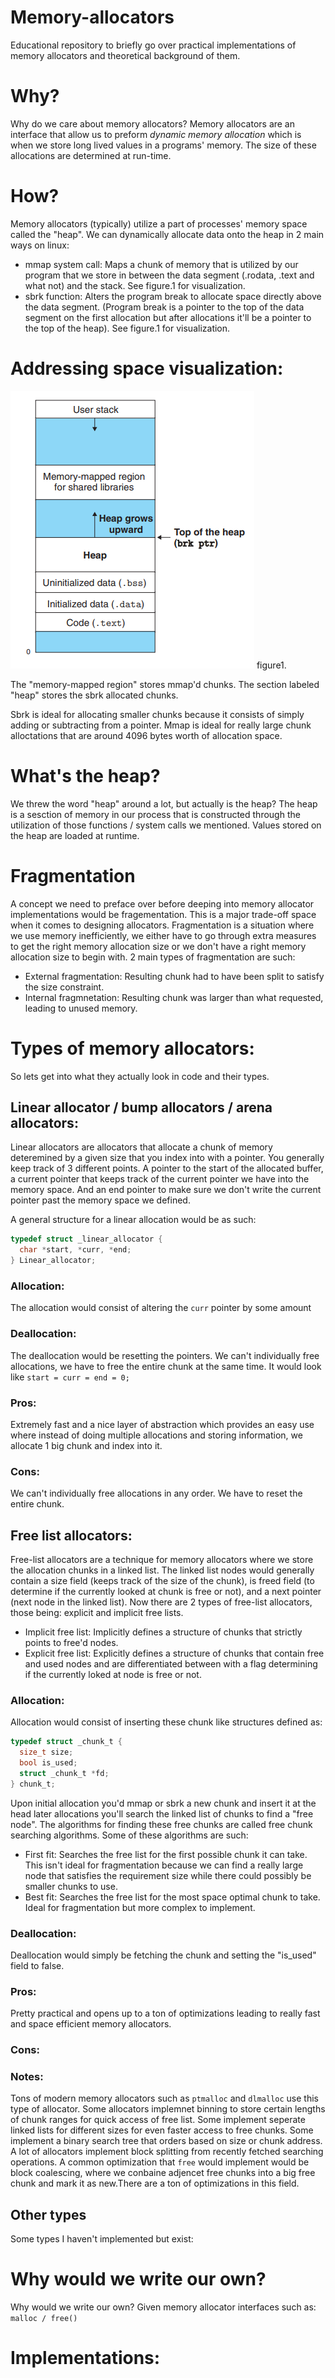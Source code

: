 # Memory-allocators
Educational repository to briefly go over practical implementations of memory allocators and theoretical background of them.

# Why?
Why do we care about memory allocators? Memory allocators are an interface that allow us to preform *dynamic memory allocation* which is when we store long lived values in a programs' memory. The size of these allocations are determined at run-time. 

# How?
Memory allocators (typically) utilize a part of processes' memory space called the "heap". We can dynamically allocate data onto the heap in 2 main ways on linux:
  * mmap system call: Maps a chunk of memory that is utilized by our program that we store in between the data segment (.rodata, .text and what not) and the stack. See figure.1 for visualization.
  * sbrk function: Alters the program break to allocate space directly above the data segment. (Program break is a pointer to the top of the data segment on the first allocation but after allocations it'll be a pointer to the top of the heap). See figure.1 for visualization.

# Addressing space visualization:
![Addressing space](imgs/figure1.png)
figure1.

The "memory-mapped region" stores mmap'd chunks.
The section labeled "heap" stores the sbrk allocated chunks.

Sbrk is ideal for allocating smaller chunks because it consists of simply adding or subtracting from a pointer.
Mmap is ideal for really large chunk alloctations that are around 4096 bytes worth of allocation space.

# What's the heap?
We threw the word "heap" around a lot, but actually is the heap? The heap is a sesction of memory in our process that is constructed through the utilization of those functions / system calls we mentioned. Values stored on the heap are loaded at runtime.

# Fragmentation
A concept we need to preface over before deeping into memory allocator implementations would be fragementation. This is a major trade-off space when it comes to designing allocators. Fragmentation is a situation where we use memory inefficiently, we either have to go through extra measures to get the right memory allocation size or we don't have a right memory allocation size to begin with. 2 main types of fragmentation are such:
  * External fragmentation: Resulting chunk had to have been split to satisfy the size constraint. 
  * Internal fragmnetation: Resulting chunk was larger than what requested, leading to unused memory.

# Types of memory allocators:
So lets get into what they actually look in code and their types.

## Linear allocator / bump allocators / arena allocators:
Linear allocators are allocators that allocate a chunk of memory deteremined by a given size that you index into with a pointer. You generally keep track of 3 different points. A pointer to the start of the allocated buffer, a current pointer that keeps track of the current pointer we have into the memory space. And an end pointer to make sure we don't write the current pointer past the memory space we defined.

A general structure for a linear allocation would be as such:

```c
typedef struct _linear_allocator {
  char *start, *curr, *end;
} Linear_allocator;
```

### Allocation:
The allocation would consist of altering the ``curr`` pointer by some amount

### Deallocation:
The deallocation would be resetting the pointers. We can't individually free allocations, we have to free the entire chunk at the same time. It would look like ``start = curr = end = 0;``

### Pros:
Extremely fast and a nice layer of abstraction which provides an easy use where instead of doing multiple allocations and storing information, we allocate 1 big chunk and index into it.

### Cons:
We can't individually free allocations in any order. We have to reset the entire chunk. 

## Free list allocators:
Free-list allocators are a technique for memory allocators where we store the allocation chunks in a linked list. The linked list nodes would generally contain a size field (keeps track of the size of the chunk), is freed field (to determine if the currently looked at chunk is free or not), and a next pointer (next node in the linked list). Now there are 2 types of free-list allocators, those being: explicit and implicit free lists.

* Implicit free list: Implicitly defines a structure of chunks that strictly points to free'd nodes.
* Explicit free list: Explicitly defines a structure of chunks that contain free and used nodes and are differentiated between with a flag determining if the currently loked at node is free or not.

### Allocation:
Allocation would consist of inserting these chunk like structures defined as: 
```c
typedef struct _chunk_t {
  size_t size;
  bool is_used;
  struct _chunk_t *fd;
} chunk_t;
```

Upon initial allocation you'd mmap or sbrk a new chunk and insert it at the head later allocations you'll search the linked list of chunks to find a "free node". The algorithms for finding these free chunks are called free chunk searching algorithms. Some of these algorithms are such:
  * First fit: Searches the free list for the first possible chunk it can take. This isn't ideal for fragmentation because we can find a really large node that satisfies the requirement size while there could possibly be smaller chunks to use.
  * Best fit: Searches the free list for the most space optimal chunk to take. Ideal for fragmentation but more complex to implement.

### Deallocation:
Deallocation would simply be fetching the chunk and setting the "is_used" field to false.

### Pros:
Pretty practical and opens up to a ton of optimizations leading to really fast and space efficient memory allocators.

### Cons:

### Notes:
Tons of modern memory allocators such as ``ptmalloc`` and ``dlmalloc`` use this type of allocator. Some allocators implemnet binning to store certain lengths of chunk ranges for quick access of free list. Some implement seperate linked lists for different sizes for even faster access to free chunks. Some implement a binary search tree that orders based on size or chunk address. A lot of allocators implement block splitting from recently fetched searching operations. A common optimization that ``free`` would implement would be block coalescing, where we conbaine adjencet free chunks into a big free chunk and mark it as new.There are a ton of optimizations in this field.

## Other types
Some types I haven't implemented but exist:


# Why would we write our own?
Why would we write our own? Given memory allocator interfaces such as: ``malloc / free()``

# Implementations:
